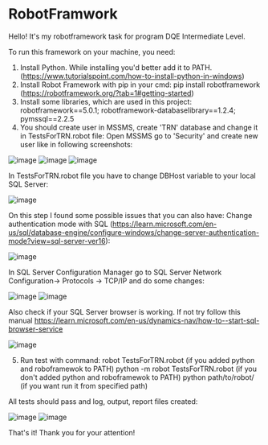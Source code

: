 # RobotFramwork

Hello! It's my robotframework task for program DQE Intermediate Level.

To run this framework on your machine, you need:
1. Install Python. While installing you'd better add it to PATH. (https://www.tutorialspoint.com/how-to-install-python-in-windows)
2. Install Robot Framework with pip in your cmd: pip install robotframework (https://robotframework.org/?tab=1#getting-started)
3. Install some libraries, which are used in this project: robotframework==5.0.1; robotframework-databaselibrary==1.2.4; pymssql==2.2.5
4. You should create user in MSSMS, create 'TRN' database and change it in TestsForTRN.robot file:
Open MSSMS go to 'Security' and create new user like in following screenshots:

  ![image](https://user-images.githubusercontent.com/104168878/231379337-75fccd2a-ed5e-4016-a64a-5566edb01bca.png)
  ![image](https://user-images.githubusercontent.com/104168878/231379925-07fa35ce-5182-4f7a-8db0-0794743d6201.png)
  ![image](https://user-images.githubusercontent.com/104168878/231380023-e561a3f0-ee37-4f89-b93d-4880e6548a2e.png)
  
In TestsForTRN.robot file you have to change DBHost variable to your local SQL Server:

  ![image](https://user-images.githubusercontent.com/104168878/231380749-0723b614-dfe0-4249-812b-d67ace459fb6.png)
  
On this step I found some possible issues that you can also have:
Change authentication mode with SQL (https://learn.microsoft.com/en-us/sql/database-engine/configure-windows/change-server-authentication-mode?view=sql-server-ver16):

  ![image](https://user-images.githubusercontent.com/104168878/231382099-71b71872-114f-4e68-a1f9-e1160ec6ba0a.png)
  
In SQL Server Configuration Manager go to SQL Server Network Configuration-> Protocols -> TCP/IP and do some changes:

  ![image](https://user-images.githubusercontent.com/104168878/231383108-70d3171f-86e7-4578-91bc-e2ee4868581b.png)
  ![image](https://user-images.githubusercontent.com/104168878/231383627-f98f989d-bc25-47d9-b444-23e229439bfa.png)
  
Also check if your SQL Server browser is working. If not try follow this manual https://learn.microsoft.com/en-us/dynamics-nav/how-to--start-sql-browser-service

  ![image](https://user-images.githubusercontent.com/104168878/231384172-86600106-3d08-4b94-919f-99be3efc8f4e.png)
  
5. Run test with command: 
  robot TestsForTRN.robot (if you added python and roboframewok to PATH)
  python -m robot TestsForTRN.robot (if you don't added python and roboframewok to PATH)
  python path/to/robot/ (if you want run it from specified path)
  
  All tests should pass and log, output, report files created:

  ![image](https://user-images.githubusercontent.com/104168878/231386052-00a125b0-d2ba-44f9-9dd3-2cc297f91c41.png)
  ![image](https://user-images.githubusercontent.com/104168878/231386539-fefe1e3d-cfdc-47d5-96d8-8b5eb877b812.png)

That's it! Thank you for your attention!

   
